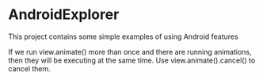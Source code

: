 # AndroidExplorer
This project contains some simple examples of using Android features

If we run view.animate() more than once and there are running animations, then they will be executing at the same time.
Use view.animate().cancel() to cancel them.